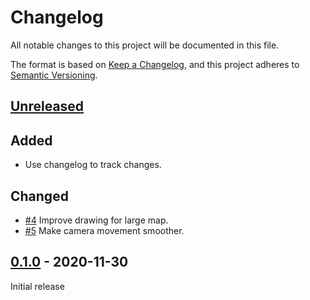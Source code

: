 # Changelog

All notable changes to this project will be documented in this file.

The format is based on [Keep a Changelog](https://keepachangelog.com/en/1.0.0/),
and this project adheres to [Semantic Versioning](https://semver.org/spec/v2.0.0.html).

## [Unreleased]

## Added

- Use changelog to track changes.

## Changed

- [#4](https://github.com/creekorful/retroland/issues/4) Improve drawing for large map.
- [#5](https://github.com/creekorful/retroland/issues/5) Make camera movement smoother.

## [0.1.0] - 2020-11-30

Initial release

[unreleased]: https://github.com/creekorful/retroland/compare/0.1.0...HEAD
[0.1.0]: https://github.com/creekorful/retroland/releases/tag/0.1.0